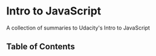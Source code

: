 # Intro to JavaScript
A collection of summaries to Udacity's Intro to JavaScript

## Table of Contents
